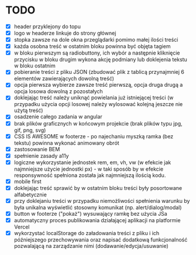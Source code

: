 # TODO

- [x] header przyklejony do topu
- [x] logo w headerze linkuje do strony głównej
- [x] stopka zawsze na dole okna przeglądarki pomimo małej ilości treści
- [x] każda osobna treść w ostatnim bloku powinna być objęta tagiem
- [x] w bloku pierwszym są radiobuttony, ich wybór a następnie kliknięcie przycisku w bloku drugim wykona akcję podmiany lub doklejenia tekstu w bloku ostatnim
- [x] pobieranie treści z pliku JSON (zbudować plik z tablicą przynajmniej 6 elementów zawierających dowolną treść)
- [x] opcja pierwsza wybierze zawsze treść pierwszą, opcja druga drugą a opcja losowa dowolną z pozostałych
- [x] doklejając treść należy uniknąć powielania już istniejącej treści (w przypadku użycia opcji losowej należy wylosować kolejną jeszcze nie użytą treść)
- [x] osadzenie całego zadania w angular
- [x] brak plików graficznych w końcowym projekcie (brak plików typu jpg, gif, png, svg)
- [x] CSS IS AWESOME w footerze - po najechaniu myszką ramka (bez tekstu) powinna wykonać animowany obrót
- [x] zastosowanie BEM
- [x] spełnienie zasady a11y
- [x] logiczne wykorzystanie jednostek rem, em, vh, vw (w efekcie jak najmniejsze użycie jednostki px) - w taki sposób by w efekcie responsywność spełniona została jak najmniejszą ilością kodu.
- [x] mobile first
- [x] doklejając treść sprawić by w ostatnim bloku treści były posortowane alfabetycznie
- [x] przy doklejaniu treści w przypadku niemożliwości spełnienia warunku by była unikalna wyświetlić stosowny komunikat (np. alert/dialog/modal)
- [x] button w footerze ("pokaż") wysuwający ramkę bez użycia JSa
- [x] automatyczny proces publikowania działającej aplikacji na platformie Vercel
- [x] wykorzystać localStorage do załadowania treści z pliku i ich późniejszego przechowywania oraz napisać dodatkową funkcjonalność pozwalającą na zarządzanie nimi (dodawanie/edycja/usuwanie)
